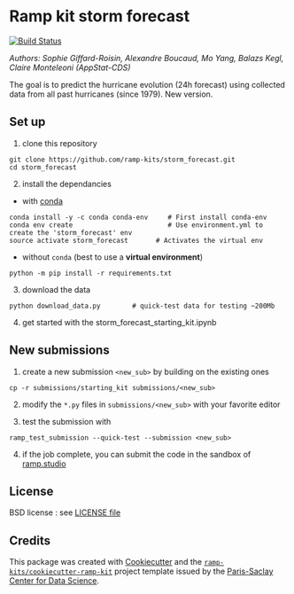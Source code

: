 Ramp kit storm forecast
=================================


[![Build Status](https://travis-ci.org/ramp-kits/storm_forecast.svg?branch=master)][travis]

_Authors: Sophie Giffard-Roisin, Alexandre Boucaud, Mo Yang, Balazs Kegl, Claire Monteleoni (AppStat-CDS)_

The goal is to predict the hurricane evolution (24h forecast) using collected data from all past hurricanes (since 1979). New version.

## Set up

1. clone this repository
  ```
  git clone https://github.com/ramp-kits/storm_forecast.git
  cd storm_forecast
  ```

2. install the dependancies
  - with [conda](https://conda.io/miniconda.html)
  ```
  conda install -y -c conda conda-env     # First install conda-env
  conda env create                        # Use environment.yml to create the 'storm_forecast' env
  source activate storm_forecast       # Activates the virtual env
  ```
  - without `conda` (best to use a **virtual environment**)
  ```
  python -m pip install -r requirements.txt
  ```

3. download the data
  ```
  python download_data.py        # quick-test data for testing ~200Mb
  ```

4. get started with the storm_forecast_starting_kit.ipynb

## New submissions

1. create a new submission `<new_sub>` by building on the existing ones
  ```
  cp -r submissions/starting_kit submissions/<new_sub>
  ```
2. modify the `*.py` files in  `submissions/<new_sub>` with your favorite editor

3. test the submission with
  ```
  ramp_test_submission --quick-test --submission <new_sub>
  ```
4. if the job complete, you can submit the code in the sandbox of [ramp.studio][ramp]



## License

BSD license : see [LICENSE file](LICENSE)


## Credits

This package was created with [Cookiecutter][cookie] and the [`ramp-kits/cookiecutter-ramp-kit`][kit] project template
issued by the [Paris-Saclay Center for Data Science][cds].

[travis]: https://travis-ci.org/ramp-kits/storm_forecast
[ramp]: https://ramp.studio/events/storm_forecast
[cookie]: https://github.com/audreyr/cookiecutter
[kit]: https://github.com/ramp-kits/cookiecutter-ramp-kit
[cds]: https://www.datascience-paris-saclay.fr/
